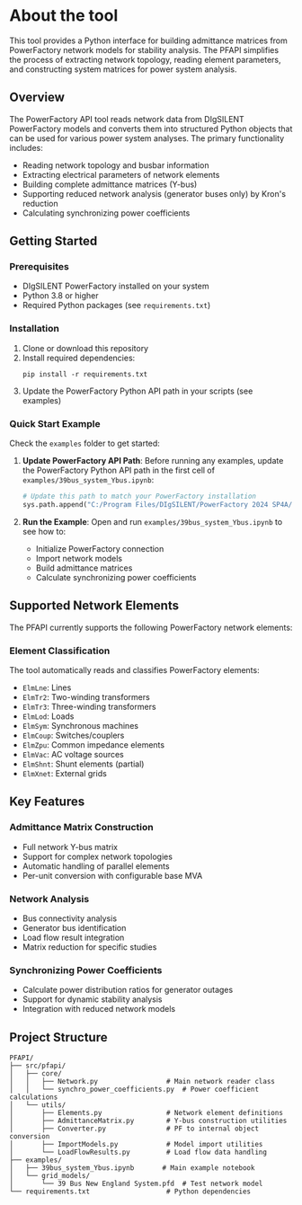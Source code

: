 # About the tool

This tool provides a Python interface for building admittance matrices from PowerFactory network models for stability analysis. The PFAPI simplifies the process of extracting network topology, reading element parameters, and constructing system matrices for power system analysis.

## Overview

The PowerFactory API tool reads network data from DIgSILENT PowerFactory models and converts them into structured Python objects that can be used for various power system analyses. The primary functionality includes:

- Reading network topology and busbar information
- Extracting electrical parameters of network elements
- Building complete admittance matrices (Y-bus)
- Supporting reduced network analysis (generator buses only) by Kron's reduction
- Calculating synchronizing power coefficients


## Getting Started

### Prerequisites

- DIgSILENT PowerFactory installed on your system
- Python 3.8 or higher
- Required Python packages (see `requirements.txt`)

### Installation

1. Clone or download this repository
2. Install required dependencies:
   ```
   pip install -r requirements.txt
   ```
3. Update the PowerFactory Python API path in your scripts (see examples)

### Quick Start Example

Check the `examples` folder to get started:

1. **Update PowerFactory API Path**: Before running any examples, update the PowerFactory Python API path in the first cell of `examples/39bus_system_Ybus.ipynb`:
   
   ```python
   # Update this path to match your PowerFactory installation
   sys.path.append("C:/Program Files/DIgSILENT/PowerFactory 2024 SP4A/Python/3.12")
   ```

2. **Run the Example**: Open and run `examples/39bus_system_Ybus.ipynb` to see how to:
   - Initialize PowerFactory connection
   - Import network models
   - Build admittance matrices
   - Calculate synchronizing power coefficients

## Supported Network Elements

The PFAPI currently supports the following PowerFactory network elements:

### Element Classification

The tool automatically reads and classifies PowerFactory elements:
- `ElmLne`: Lines
- `ElmTr2`: Two-winding transformers
- `ElmTr3`: Three-winding transformers
- `ElmLod`: Loads
- `ElmSym`: Synchronous machines
- `ElmCoup`: Switches/couplers
- `ElmZpu`: Common impedance elements
- `ElmVac`: AC voltage sources
- `ElmShnt`: Shunt elements (partial)
- `ElmXnet`: External grids

## Key Features

### Admittance Matrix Construction
- Full network Y-bus matrix
- Support for complex network topologies
- Automatic handling of parallel elements
- Per-unit conversion with configurable base MVA

### Network Analysis
- Bus connectivity analysis
- Generator bus identification
- Load flow result integration
- Matrix reduction for specific studies

### Synchronizing Power Coefficients
- Calculate power distribution ratios for generator outages
- Support for dynamic stability analysis
- Integration with reduced network models

## Project Structure

```
PFAPI/
├── src/pfapi/
│   ├── core/
│   │   ├── Network.py                 # Main network reader class
│   │   └── synchro_power_coefficients.py  # Power coefficient calculations
│   └── utils/
│       ├── Elements.py                # Network element definitions
│       ├── AdmittanceMatrix.py        # Y-bus construction utilities
│       ├── Converter.py               # PF to internal object conversion
│       ├── ImportModels.py            # Model import utilities
│       └── LoadFlowResults.py         # Load flow data handling
├── examples/
│   ├── 39bus_system_Ybus.ipynb       # Main example notebook
│   └── grid_models/
│       └── 39 Bus New England System.pfd  # Test network model
└── requirements.txt                   # Python dependencies
```